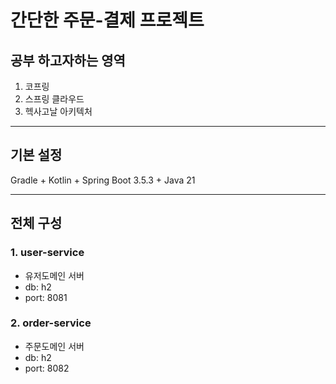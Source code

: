 # 간단한 주문-결제 프로젝트
## 공부 하고자하는 영역
1. 코프링
2. 스프링 클라우드
3. 헥사고날 아키텍처

---
## 기본 설정
Gradle + Kotlin + Spring Boot 3.5.3 + Java 21

---
## 전체 구성

### 1. user-service
- 유저도메인 서버
- db: h2
- port: 8081

### 2. order-service
- 주문도메인 서버
- db: h2
- port: 8082